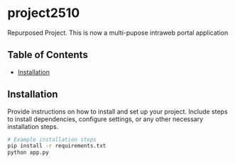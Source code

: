# project2510
Repurposed Project. This is now a multi-pupose intraweb portal application

## Table of Contents

- [Installation](##installation)


## Installation

Provide instructions on how to install and set up your project. Include steps to install dependencies, configure settings, or any other necessary installation steps.

```bash
# Example installation steps
pip install -r requirements.txt
python app.py
